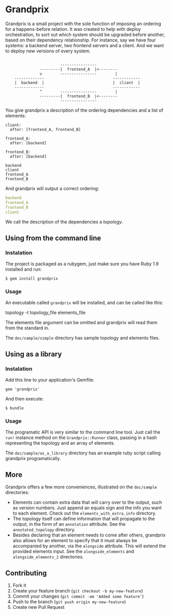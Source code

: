 # Grandprix

Grandprix is a small project with the sole function of imposing an ordering for
a happens-before relation. It was created to help with deploy orchestration, to
sort out which system should be upgraded before another, based on their
dependency relationship. For instance, say we have four systems: a backend
server, two frontend servers and a client. And we want to deploy new versions of
every system.

```                
                    
                        ----------------
               ---------|  frontend_A  |<--------
               v        ----------------        |
    -------------                              ------------  
    |  backend  |                              |  client  | 
    -------------                              ------------ 
               ^        ----------------        |
               ---------|  frontend_B  |<--------
                        ----------------
```

 You give grandprix a description of the ordering dependencies and a list of
 elements:

```
client:
  after: [frontend_A, frontend_B]

frontend_A:
  after: [backend]

frontend_B:
  after: [backend]
```

```
backend
client
frontend_A
frontend_B
```

And grandprix will output a correct ordering:

```yaml
backend
frontend_A
frontend_B
client
```

We call the description of the dependencies a _topology_.

## Using from the command line

### Instalation
The project is packaged as a rubygem, just make sure you have Ruby 1.9 installed
and run:

    $ gem install grandprix

### Usage
An executable called `grandprix` will be installed, and can be called like this:

  topology -t topology_file elements_file

The elements file argument can be omitted and grandprix will read them from
the standard in.

The `doc/sample/simple` directory has sample topology and elements files.


## Using as a library

### Instalation
Add this line to your application's Gemfile:

    gem 'grandprix'

And then execute:

    $ bundle

### Usage

The programatic API is very similar to the command line tool. Just call the
`run!` instance method on the `Grandprix::Runner` class, passing in a hash
representing the topology and an array of elements.

The `doc/sample/as_a_library` directory has an example ruby script calling
grandprix programatically.


## More 

Grandprix offers a few more conveniences, illustrated on the `doc/sample`
directories:

* Elements can contain extra data that will carry over to the output, such as
  version numbers. Just append an equals sign and the info you want to each
  element. Check out the `elements_with_extra_info` directory.
* The topology itself can define information that will propagate to the
  output, in the form of an `annotation` attribute. See the `annotated_topology`
  directory.
* Besides declaring that an element needs to come after others, grandprix also
  allows for an element to specify that it must always be accompanied by
  another, via the `alongside` attribute. This will extend the provided elements
  input. See the `alongside_elements` and `alongside_elements_2` directories.


## Contributing

1. Fork it
2. Create your feature branch (`git checkout -b my-new-feature`)
3. Commit your changes (`git commit -am 'Added some feature'`)
4. Push to the branch (`git push origin my-new-feature`)
5. Create new Pull Request
